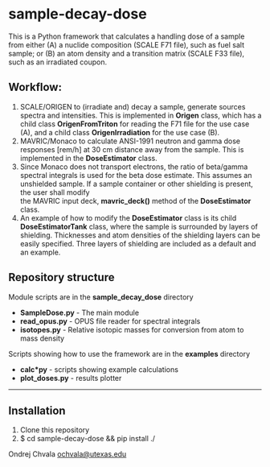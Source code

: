 # sample-decay-dose

This is a Python framework that calculates a handling dose of a sample from either
(A) a nuclide composition (SCALE F71 file), such as fuel salt sample; or
(B) an atom density and a transition matrix (SCALE F33 file), such as an irradiated coupon.

## Workflow:

1. SCALE/ORIGEN to (irradiate and) decay a sample, generate sources spectra and intensities. 
This is implemented in **Origen** class, which has a child class **OrigenFromTriton** for reading the F71 file
for the use case (A), and a child class **OrigenIrradiation** for the use case (B).
2. MAVRIC/Monaco to calculate ANSI-1991 neutron and gamma dose responses [rem/h] at 30 cm distance away from the sample.
This is implemented in the **DoseEstimator** class.
3. Since Monaco does not transport electrons, the ratio of beta/gamma spectral integrals is used for the beta dose estimate. 
This assumes an unshielded sample. If a sample container or other shielding is present, the user shall modify  
the MAVRIC input deck, **mavric_deck()** method of the **DoseEstimator** class.
4. An example of how to modify the **DoseEstimator** class is its child **DoseEstimatorTank** class, where 
the sample is surrounded by layers of shielding. Thicknesses and atom densities of the shielding layers can be easily specified. 
Three layers of shielding are included as a default and an example.    

## Repository structure   

Module scripts are in the **sample\_decay\_dose** directory
* **SampleDose.py** - The main module
* **read\_opus.py** - OPUS file reader for spectral integrals
* **isotopes.py** - Relative isotopic masses for conversion from atom to mass density 

Scripts showing how to use the framework are in the **examples** directory
* **calc\*py** - scripts showing example calculations 
* **plot\_doses.py** - results plotter
* ** ** 

## Installation

1. Clone this repository
2. $ cd sample-decay-dose && pip install ./

Ondrej Chvala <ochvala@utexas.edu>
